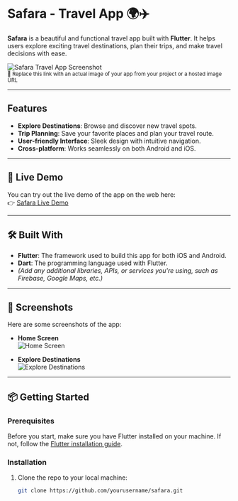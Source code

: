 # Safara - Travel App 🌍✈️

**Safara** is a beautiful and functional travel app built with **Flutter**. It helps users explore exciting travel destinations, plan their trips, and make travel decisions with ease.

![Safara Travel App Screenshot](https://your-image-url.com/screenshot.png)  
<sup>🔺 Replace this link with an actual image of your app from your project or a hosted image URL</sup>

---

## Features

- **Explore Destinations**: Browse and discover new travel spots.
- **Trip Planning**: Save your favorite places and plan your travel route.
- **User-friendly Interface**: Sleek design with intuitive navigation.
- **Cross-platform**: Works seamlessly on both Android and iOS.

---

## 🚀 Live Demo

You can try out the live demo of the app on the web here:  
👉 [Safara Live Demo](https://safara.vercel.app/)

---

## 🛠️ Built With

- **Flutter**: The framework used to build this app for both iOS and Android.
- **Dart**: The programming language used with Flutter.
- *(Add any additional libraries, APIs, or services you're using, such as Firebase, Google Maps, etc.)*

---

## 📸 Screenshots

Here are some screenshots of the app:

- **Home Screen**  
  ![Home Screen](screenshots/home.png)
  
- **Explore Destinations**  
  ![Explore Destinations](screenshots/explore.png)

---

## 📦 Getting Started

### Prerequisites

Before you start, make sure you have Flutter installed on your machine. If not, follow the [Flutter installation guide](https://flutter.dev/docs/get-started/install).

### Installation

1. Clone the repo to your local machine:

   ```bash
   git clone https://github.com/yourusername/safara.git
